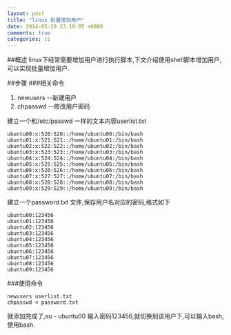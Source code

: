 ```yaml
---
layout: post
title: "linux 批量增加用户"
date: 2014-05-20 23:10:05 +0800
comments: true
categories: ci 
---
```

##概述
linux下经常需要增加用户进行执行脚本,下文介绍使用shell脚本增加用户,可以实现批量增加用户.
<!--more-->

##步骤
###相关命令
1. newusers --新建用户
2. chpasswd --修改用户密码

建立一个和/etc/passwd 一样的文本内容userlist.txt
```
ubuntu00:x:520:520::/home/ubuntu00:/bin/bash
ubuntu01:x:521:521::/home/ubuntu01:/bin/bash
ubuntu02:x:522:522::/home/ubuntu02:/bin/bash
ubuntu03:x:523:523::/home/ubuntu03:/bin/bash
ubuntu04:x:524:524::/home/ubuntu04:/bin/bash
ubuntu05:x:525:525::/home/ubuntu05:/bin/bash
ubuntu06:x:526:526::/home/ubuntu06:/bin/bash
ubuntu07:x:527:527::/home/ubuntu07:/bin/bash
ubuntu08:x:528:528::/home/ubuntu08:/bin/bash
ubuntu09:x:529:529::/home/ubuntu09:/bin/bash

```

建立一个password.txt 文件,保存用户名对应的密码,格式如下
```
ubuntu00:123456
ubuntu01:123456
ubuntu02:123456
ubuntu03:123456
ubuntu04:123456
ubuntu05:123456
ubuntu06:123456
ubuntu07:123456
ubuntu08:123456
ubuntu09:123456
```

###使用命令
```
newusers userlist.txt
chpasswd < password.txt
```
就添加完成了,su - ubuntu00 输入密码123456,就切换到该用户下,可以输入bash,使用bash.




